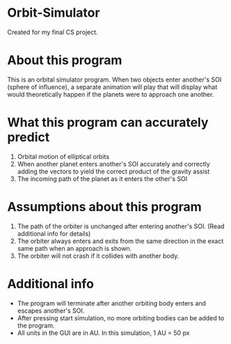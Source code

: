 # Orbit-Simulator
Created for my final CS project.

# About this program
This is an orbital simulator program. When two objects enter another's SOI (sphere of influence), a separate animation will play that will display what would theoretically happen if the planets were to approach one another. 

# What this program can accurately predict
1. Orbital motion of elliptical orbits
2. When another planet enters another's SOI accurately and correctly adding the vectors to yield the correct product of the gravity assist
3. The incoming path of the planet as it enters the other's SOI

# Assumptions about this program
1. The path of the orbiter is unchanged after entering another's SOI. (Read additional info for details)
2. The orbiter always enters and exits from the same direction in the exact same path when an approach is shown. 
3. The orbiter will not crash if it collides with another body.

# Additional info
* The program will terminate after another orbiting body enters and escapes another's SOI.
* After pressing start simulation, no more orbiting bodies can be added to the program.
* All units in the GUI are in AU. In this simulation, 1 AU = 50 px
